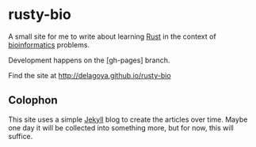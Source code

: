 # rusty-bio

A small site for me to write about learning [Rust](http://rust-lang.org) in the context of [bioinformatics](https://en.wikipedia.org/wiki/Bioinformatics) problems.

Development happens on the [gh-pages] branch. 

Find the site at http://delagoya.github.io/rusty-bio


## Colophon

This site uses a simple [Jekyll](http://jekyllrb.com) blog to create the articles over time. Maybe one day it will be collected into something more, but for now, this will suffice. 
